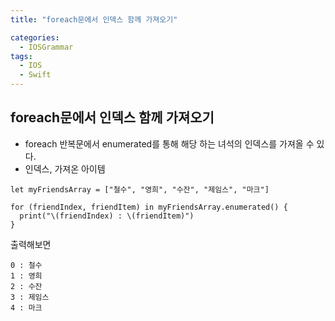 ```yaml
---
title: "foreach문에서 인덱스 함께 가져오기"

categories:
  - IOSGrammar
tags:
  - IOS
  - Swift
---
```


## foreach문에서 인덱스 함께 가져오기  
- foreach 반복문에서 enumerated를 통해 해당 하는 녀석의 인덱스를 가져올 수 있다.  
- 인덱스, 가져온 아이템

~~~
let myFriendsArray = ["철수", "영희", "수잔", "제임스", "마크"]

for (friendIndex, friendItem) in myFriendsArray.enumerated() {
  print("\(friendIndex) : \(friendItem)")
}
~~~  

출력해보면
~~~
0 : 철수
1 : 영희
2 : 수잔
3 : 제임스
4 : 마크
~~~